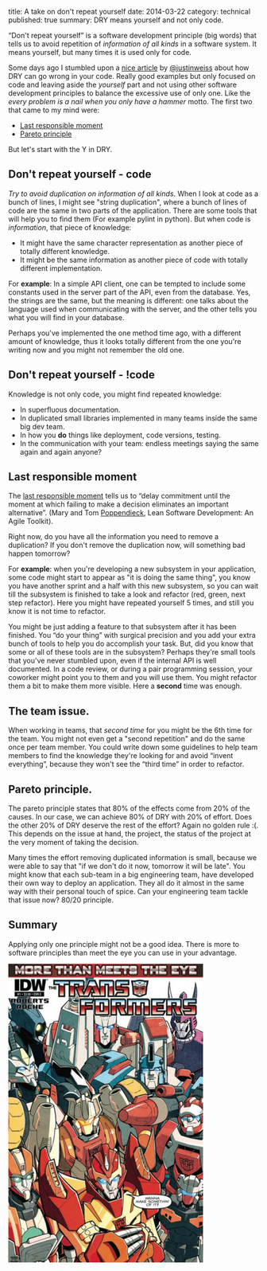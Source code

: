 title: A take on don't repeat yourself
date: 2014-03-22
category: technical
published: true
summary: DRY means yourself and not only code.

“Don't repeat yourself” is a software development principle (big words) that
tells us to avoid repetition of *information of all kinds* in a software
system. It means yourself, but many times it is used only for code.

Some days ago I stumbled upon a [nice article][justinweiss_post] by
[@justinweiss][justinweiss_twitter] about how DRY can go wrong in your code.
Really good examples but only focused on code and leaving aside the *yourself*
part and not using other software development principles to balance the
excessive use of only one. Like the *every problem is a nail when you only have
a hammer* motto. The first two that came to my mind were:

- [Last responsible moment][LRM]
- [Pareto principle][pareto]

But let's start with the Y in DRY.

## Don't repeat yourself - code

*Try to avoid duplication on information of all kinds*. When I look at code as
a bunch of lines, I might see "string duplication", where a bunch of lines of
code are the same in two parts of the application. There are some tools that
will help you to find them (For example pylint in python). But when code is
*information*, that piece of knowledge:

- It might have the same character representation as another piece of totally
  different knowledge.
- It might be the same information as another piece of code with totally different
  implementation.

For **example**: In a simple API client, one can be tempted to include some
constants used in the server part of the API, even from the database.  Yes, the
strings are the same, but the meaning is different: one talks about the
language used when communicating with the server, and the other tells you what
you will find in your database.

Perhaps you've implemented the one method time ago, with a different amount of
knowledge, thus it looks totally different from the one you're writing now and
you might not remember the old one.

## Don't repeat yourself - !code

Knowledge is not only code, you might find repeated knowledge:

- In superfluous documentation.
- In duplicated small libraries implemented in many teams inside the same big dev team.
- In how you **do** things like deployment, code versions, testing.
- In the communication with your team: endless meetings saying the same again and again anyone?

## Last responsible moment

The [last responsible moment][LRM] tells us to “delay commitment until the
moment at which failing to make a decision eliminates an important
alternative”.  (Mary and Tom [Poppendieck][popllc], Lean Software Development: An Agile
Toolkit).

Right now, do you have all the information you need to remove a duplication? If
you don't remove the duplication now, will something bad happen tomorrow?

For **example**: when you're developing a new subsystem in your application,
some code might start to appear as "it is doing the
same thing", you know you have another sprint and a half with this new
subsystem, so you can wait till the subsystem is finished to take a look and
refactor (red, green, next step refactor). Here you might have repeated
yourself 5 times, and still you know it is not time to refactor.

You might be just adding a feature to that subsystem after it has been
finished. You “do your thing” with surgical precision and you add your extra
bunch of tools to help you do accomplish your task. But, did you know that some
or all of these tools are in the subsystem? Perhaps they're small tools that
you've never stumbled upon, even if the internal API is well documented. In a
code review, or during a pair programming session, your coworker might point
you to them and you will use them. You might refactor them a bit to make them
more visible. Here a  **second** time was enough.

## The team issue.

When working in teams, that *second time* for you might be the 6th time for the
team. You might not even get a "second repetition" and do the same once per
team member. You could write down some guidelines to help team
members to find the knowledge they're looking for and avoid “invent
everything”, because they won't see the “third time” in order to refactor.

## Pareto principle.

The pareto principle states that 80% of the effects come from 20% of the
causes. In our case, we can achieve 80% of DRY with 20% of effort. Does the
other 20% of DRY deserve the rest of the effort? Again no golden rule :(. This
depends on the issue at hand, the project, the status of the project at the
very moment of taking the decision.

Many times the effort removing duplicated information is small, because we were
able to say that "if we don't do it now, tomorrow it will be late". You might
know that each sub-team in a big engineering team, have developed their own way
to deploy an application. They all do it almost in the same way with their
personal touch of spice. Can your engineering team tackle that issue now? 80/20
principle.

## Summary

Applying only one principle might not be a good idea. There is more to software
principles than meet the eye you can use in your advantage.

![transformers][transformers]


[justinweiss_post]: http://www.justinweiss.com/blog/2014/02/28/i-dry-ed-up-my-code-and-now-its-hard-to-work-with-what-happened/
[justinweiss_twitter]: https://twitter.com/justinweiss
[LRM]: http://blog.codinghorror.com/the-last-responsible-moment/
[pareto]: http://skillcrush.com/2012/08/24/pareto-principle/
[popllc]: http://www.poppendieck.com
[transformers]: more.than.meets.the.eye.jpg "More than meets the eye"
